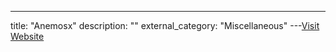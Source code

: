 ---
title: "Anemosx"
description: ""
external_category: "Miscellaneous"
---[Visit Website](https://github.com/Anemosx)


